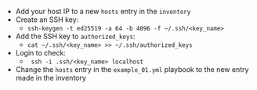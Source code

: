 - Add your host IP to a new `hosts` entry in the `inventory`
- Create an SSH key:
  - `ssh-keygen -t ed25519 -a 64 -b 4096 -f ~/.ssh/<key_name>`
- Add the SSH key to `authorized_keys`:
  - `cat ~/.ssh/<key_name> >> ~/.ssh/authorized_keys`
- Login to check:
  - ` ssh -i .ssh/<key_name> localhost`
- Change the `hosts` entry in the `example_01.yml` playbook to the new entry made in the inventory